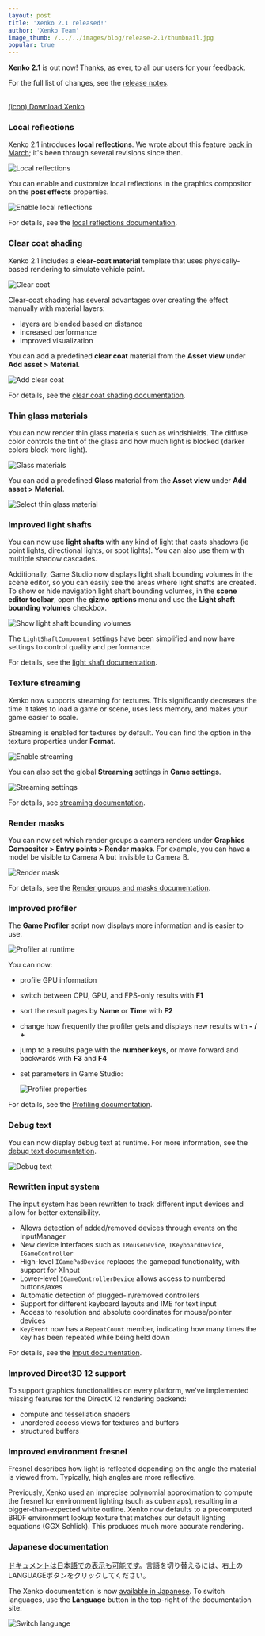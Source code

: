 ```yaml
---
layout: post
title: 'Xenko 2.1 released!'
author: 'Xenko Team'
image_thumb: /.../../images/blog/release-2.1/thumbnail.jpg
popular: true
---
```


**Xenko 2.1** is out now! Thanks, as ever, to all our users for your feedback.

For the full list of changes, see the [release notes](http://doc.xenko.com/2.1/ReleaseNotes/).

<br/>
<a class="x_download hidden-sm hidden-xs" href="/download" target="_self"><span>(icon)</span> Download Xenko</a>
<br/>

### Local reflections

Xenko 2.1 introduces **local reflections**. We wrote about this feature [back in March](https://xenko.com/blog/real-time-local-reflections-preview/); it's been through several revisions since then.

![Local reflections](/images/blog/release-2.1/local-reflections.jpg)

You can enable and customize local reflections in the graphics compositor on the **post effects** properties.

![Enable local reflections](/images/blog/release-2.1/enable-local-reflections.png)

For details, see the [local reflections documentation](http://doc.xenko.com/latest/en/manual/graphics/post-effects/local-reflections.html).

### Clear coat shading

Xenko 2.1 includes a **clear-coat material** template that uses physically-based rendering to simulate vehicle paint.

![Clear coat](/images/blog/release-2.1/clear-coat-2.jpg)

Clear-coat shading has several advantages over creating the effect manually with material layers:

* layers are blended based on distance
* increased performance
* improved visualization

You can add a predefined **clear coat** material from the **Asset view** under **Add asset > Material**.

![Add clear coat](/images/blog/release-2.1/add-clear-coat.png)

For details, see the [clear coat shading documentation](http://doc.xenko.com/latest/en/manual/graphics/materials/clear-coat-shading.html).

### Thin glass materials

You can now render thin glass materials such as windshields. The diffuse color controls the tint of the glass and how much light is blocked (darker colors block more light).

![Glass materials](/images/blog/release-2.1/glass-materials.png)

You can add a predefined **Glass** material from the **Asset view** under **Add asset > Material**.

![Select thin glass material](/images/blog/release-2.1/select-thin-glass-material.png)

### Improved light shafts

You can now use **light shafts** with any kind of light that casts shadows (ie point lights, directional lights, or spot lights). You can also use them with multiple shadow cascades.

Additionally, Game Studio now displays light shaft bounding volumes in the scene editor, so you can easily see the areas where light shafts are created. To show or hide navigation light shaft bounding volumes, in the **scene editor toolbar**, open the **gizmo options** menu and use the **Light shaft bounding volumes** checkbox.

![Show light shaft bounding volumes](/images/blog/release-2.1/show-or-hide-light-shaft-bounding-volume.png)

The `LightShaftComponent` settings have been simplified and now have settings to control quality and performance.

For details, see the [light shaft documentation](http://doc.xenko.com/latest/en/manual/graphics/lights-and-shadows/light-shafts.html).

### Texture streaming

Xenko now supports streaming for textures. This significantly decreases the time it takes to load a game or scene, uses less memory, and makes your game easier to scale.

Streaming is enabled for textures by default. You can find the option in the texture properties under **Format**.

![Enable streaming](/images/blog/release-2.1/enable-streaming.png)

You can also set the global **Streaming** settings in **Game settings**.

![Streaming settings](/images/blog/release-2.1/streaming-settings.png)

For details, see [streaming documentation](http://doc.xenko.com/latest/en/manual/graphics/textures/streaming.html).

### Render masks

You can now set which render groups a camera renders under **Graphics Compositor > Entry points > Render masks**. For example, you can have a model be visible to Camera A but invisible to Camera B.

![Render mask](/images/blog/release-2.1/change-render-mask.png)

For details, see the [Render groups and masks documentation](http://doc.xenko.com/latest/en/manual/graphics/graphics-compositor/render-groups-and-masks.html).

### Improved profiler

The **Game Profiler** script now displays more information and is easier to use.

![Profiler at runtime](/images/blog/release-2.1/profiling-profiler-at-runtime.jpg)

You can now:

* profile GPU information
* switch between CPU, GPU, and FPS-only results with **F1**
* sort the result pages by **Name** or **Time** with **F2**
* change how frequently the profiler gets and displays new results with **- / +**
* jump to a results page with the **number keys**, or move forward and backwards with **F3** and **F4**
* set parameters in Game Studio:
    
    ![Profiler properties](/images/blog/release-2.1/profiler-properties.png)

For details, see the [Profiling documentation](http://doc.xenko.com/latest/en/manual/troubleshooting/profiling.html).

### Debug text

You can now display debug text at runtime. For more information, see the [debug text documentation](http://doc.xenko.com/latest/en/manual/troubleshooting/debug-text.html).

![Debug text](/images/blog/release-2.1/my-debug-text.jpg)

### Rewritten input system

The input system has been rewritten to track different input devices and allow for better extensibility.

* Allows detection of added/removed devices through events on the InputManager
* New device interfaces such as `IMouseDevice`, `IKeyboardDevice`, `IGameController`
* High-level `IGamePadDevice` replaces the gamepad functionality, with support for XInput
* Lower-level `IGameControllerDevice` allows access to numbered buttons/axes
* Automatic detection of plugged-in/removed controllers
* Support for different keyboard layouts and IME for text input
* Access to resolution and absolute coordinates for mouse/pointer devices
* `KeyEvent` now has a `RepeatCount` member, indicating how many times the key has been repeated while being held down

For details, see the [Input documentation](http://doc.xenko.com/latest/en/manual/input/index.html).

### Improved Direct3D 12 support

To support graphics functionalities on every platform, we've implemented missing features for the DirectX 12 rendering backend:

* compute and tessellation shaders
* unordered access views for textures and buffers
* structured buffers

### Improved environment fresnel

Fresnel describes how light is reflected depending on the angle the material is viewed from. Typically, high angles are more reflective.

Previously, Xenko used an imprecise polynomial approximation to compute the fresnel for environment lighting (such as cubemaps), resulting in a bigger-than-expected white outline. Xenko now defaults to a precomputed BRDF environment lookup texture that matches our default lighting equations (GGX Schlick). This produces much more accurate rendering.

### Japanese documentation

[ドキュメントは日本語での表示も可能です](http://doc.xenko.com/latest/jp/manual/get-started/index.html)。言語を切り替えるには、右上のLANGUAGEボタンをクリックしてください。

The Xenko documentation is now [available in Japanese](http://doc.xenko.com/latest/jp/manual/get-started/index.html). To switch languages, use the **Language** button in the top-right of the documentation site.

![Switch language](/images/blog/release-2.1/switch-language.png)